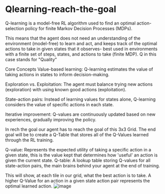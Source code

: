 # Qlearning-reach-the-goal

Q-learning is a model-free RL algorithm used to find an optimal action-selection policy for finite Markov Decision Processes (MDPs).

This means that the agent does not need an understanding of the environment (model-free) to learn and act, and keeps track of the optimal actions to take in given states that it observes- best used in environments with a finite set of steps, states, and actions to take (finite MDP). Q in this case stands for "Quality"

Core Concepts
Value-based learning: Q-learning estimates the value of taking actions in states to inform decision-making.

Exploration vs. Exploitation: The agent must balance trying new actions (exploration) with using known good actions (exploitation).

State-action pairs: Instead of learning values for states alone, Q-learning considers the value of specific actions in each state.

Iterative improvement: Q-values are continuously updated based on new experiences, gradually improving the policy.

In rech the goal our agent has to reach the goal of this 3x3 Grid. The end goal will be to create a Q-Table that stores all of the Q-Values learned through the RL training.

Q-value: Represents the expected utility of taking a specific action in a given state, this is the value kept that determines how 'useful' an action is given the current state.
Q-table: A lookup table storing Q-values for all state-action pairs, the main brains behind your agent at the end of training.

This will show, at each tile in our grid, what the best action is to take. A higher Q-Value for an action in a given state action pair represents the optimal learned action.
![image](https://github.com/user-attachments/assets/47e22dc2-55cd-4da9-8153-c6313f726d13)
